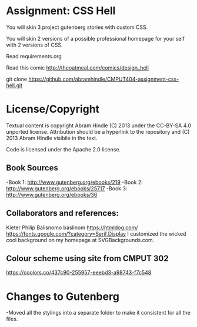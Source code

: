 Assignment: CSS Hell
====================

You will skin 3 project gutenberg stories with custom CSS.

You will skin 2 versions of a possible professional homepage for your
self with 2 versions of CSS.

Read requirements.org

Read this comic http://theoatmeal.com/comics/design_hell

git clone https://github.com/abramhindle/CMPUT404-assignment-css-hell.git

License/Copyright
=================

Textual content is copyright Abram Hindle (C) 2013 under the CC-BY-SA
4.0 unported license. Attribution should be a hyperlink to the
repository and (C) 2013 Abram Hindle visibile in the text.

Code is licensed under the Apache 2.0 license.

## Book Sources

-Book 1: http://www.gutenberg.org/ebooks/219
-Book 2: http://www.gutenberg.org/ebooks/25717
-Book 3: http://www.gutenberg.org/ebooks/36

## Collaborators and references:
Kieter Philip Balisnomo baslinom
https://htmldog.com/
https://fonts.google.com/?category=Serif,Display
I customized the wicked cool background on my homepage at SVGBackgrounds.com. 

## Colour scheme using site from CMPUT 302
https://coolors.co/437c90-255957-eeebd3-a98743-f7c548

# Changes to Gutenberg
-Moved all the stylings into a separate folder to make it consistent for all the files.

